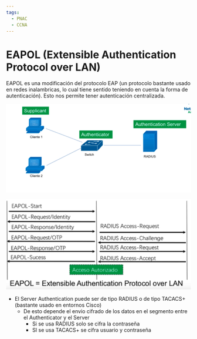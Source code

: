 ```yaml
---
tags:
  - PNAC
  - CCNA
---
```


# EAPOL (Extensible Authentication Protocol over LAN)

EAPOL es una modificación del protocolo EAP (un protocolo bastante usado en redes inalambricas, lo cual tiene sentido teniendo en cuenta la forma de autenticación). 
Esto nos permite tener autenticación centralizada.


![](_anexos_/Screenshot%20from%202024-01-05%2007-55-49.png)

![](_anexos_/Screenshot%20from%202024-01-05%2008-04-28.png)

- El Server Authentication puede ser de tipo RADIUS o de tipo TACACS+ (bastante usado en entornos Cisco)
	- De esto depende el envio cifrado de los datos  en el segmento entre el Authenticator y el Server
		- Si se usa RADIUS solo se cifra la contraseña
		- SI se usa TACACS+ se cifra usuario y contraseña